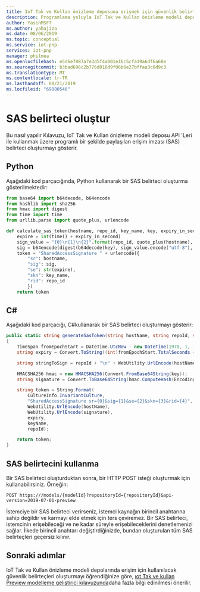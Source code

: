 ```yaml
---
title: IoT Tak ve Kullan önizleme deposuna erişmek için güvenlik belirteci oluşturma | Microsoft Docs
description: Programlama yoluyla IoT Tak ve Kullan önizleme modeli deposuna eriştiğinizde kullanılacak bir paylaşılan erişim imza belirteci oluşturun.
author: YasinMSFT
ms.author: yahajiza
ms.date: 08/06/2019
ms.topic: conceptual
ms.service: iot-pnp
services: iot-pnp
manager: philmea
ms.openlocfilehash: e5d6e7087a7e3d5f4a001e16c5cfa19a6df6a68e
ms.sourcegitcommit: b3bad696c2b776d018d9f06b6e27bffaa3c0d9c3
ms.translationtype: MT
ms.contentlocale: tr-TR
ms.lasthandoff: 08/21/2019
ms.locfileid: "69880546"
---
```

# <a name="generate-sas-token"></a>SAS belirteci oluştur

Bu nasıl yapılır Kılavuzu, IoT Tak ve Kullan önizleme modeli deposu API 'Leri ile kullanmak üzere programlı bir şekilde paylaşılan erişim imzası (SAS) belirteci oluşturmayı gösterir.

## <a name="python"></a>Python

Aşağıdaki kod parçacığında, Python kullanarak bir SAS belirteci oluşturma gösterilmektedir:

```python
from base64 import b64decode, b64encode
from hashlib import sha256
from hmac import digest
from time import time
from urllib.parse import quote_plus, urlencode

def calculate_sas_token(hostname, repo_id, key_name, key, expiry_in_second):
    expire = int(time() + expiry_in_second)
    sign_value = "{0}\n{1}\n{2}".format(repo_id, quote_plus(hostname), expire)
    sig = b64encode(digest(b64decode(key), sign_value.encode("utf-8"), sha256))
    token = "SharedAccessSignature " + urlencode({
        "sr": hostname, 
        "sig": sig,
        "se": str(expire),
        "skn": key_name,
        "rid": repo_id
        })
    return token
```

## <a name="c"></a>C\#

Aşağıdaki kod parçacığı, C\#kullanarak bir SAS belirteci oluşturmayı gösterir:

```csharp
public static string generateSasToken(string hostName, string repoId, string key, string keyName, int expiryInSeconds = 3600)
{
    TimeSpan fromEpochStart = DateTime.UtcNow - new DateTime(1970, 1, 1);
    string expiry = Convert.ToString((int)fromEpochStart.TotalSeconds + expiryInSeconds);

    string stringToSign = repoId + "\n" + WebUtility.UrlEncode(hostName) + "\n" + expiry;

    HMACSHA256 hmac = new HMACSHA256(Convert.FromBase64String(key));
    string signature = Convert.ToBase64String(hmac.ComputeHash(Encoding.UTF8.GetBytes(stringToSign)));

    string token = String.Format(
        CultureInfo.InvariantCulture,
        "SharedAccessSignature sr={0}&sig={1}&se={2}&skn={3}&rid={4}",
        WebUtility.UrlEncode(hostName),
        WebUtility.UrlEncode(signature),
        expiry,
        keyName,
        repoId);

    return token;
}
```

## <a name="use-the-sas-token"></a>SAS belirtecini kullanma

Bir SAS belirteci oluşturduktan sonra, bir HTTP POST isteği oluşturmak için kullanabilirsiniz. Örneğin:

```text
POST https:///models/{modelId}?repositoryId={repositoryId}&api-version=2019-07-01-preview
```

İstemciye bir SAS belirteci verirseniz, istemci kaynağın birincil anahtarına sahip değildir ve karmayı elde etmek için ters çeviremez. Bir SAS belirteci, istemcinin erişebileceği ve ne kadar süreyle erişebileceklerini denetlemenizi sağlar. İlkede birincil anahtarı değiştirdiğinizde, bundan oluşturulan tüm SAS belirteçleri geçersiz kılınır.

## <a name="next-steps"></a>Sonraki adımlar

IoT Tak ve Kullan önizleme modeli depolarında erişim için kullanılacak güvenlik belirteçleri oluşturmayı öğrendiğinize göre, [ıot Tak ve kullan Preview modelleme geliştirici kılavuzunda](concepts-developer-guide.md)daha fazla bilgi edinilmesi önerilir.
